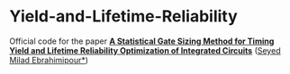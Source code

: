 # Yield-and-Lifetime-Reliability
Official code for the paper [**A Statistical Gate Sizing Method for Timing Yield and Lifetime Reliability Optimization of Integrated Circuits**](https://ieeexplore.ieee.org/abstract/document/9069424/) ([Seyed Milad Ebrahimipour*](https://miladebrahimipour.github.io/))
